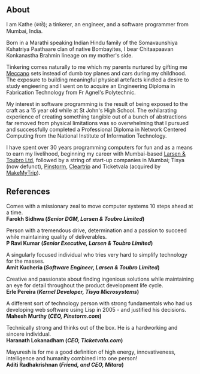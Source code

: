 
## About

I am Kathe (काठे); a tinkerer, an engineer, and a software programmer from Mumbai, India.

Born in a Marathi speaking Indian Hindu family of the Somavaunshiya Kshatriya Paathaare clan of native Bombayites, I bear Chitaapaavan Konkanastha Brahmin lineage on my mother's side.

Tinkering comes naturally to me which my parents nurtured by gifting me [Meccano](http://www.meccano.com/) sets instead of dumb toy planes and cars during my childhood. The exposure to building meaningful physical artefacts kindled a desire to study engieering and I went on to acquire an Engineering Diploma in Fabrication Technology from Fr Agnel's Polytechnic.

My interest in software programming is the result of being exposed to the craft as a 15 year old while at St John's High School. The exhilarating experience of creating something tangible out of a bunch of abstractions far removed from physical limitations was so overwhelming that I pursued and successfully completed a Professional Diploma in Network Centered Computing from the National Institute of Information Technology.

I have spent over 30 years programming computers for fun and as a means to earn my livelihood, beginning my career with Mumbai-based [Larsen & Toubro Ltd](https://larsentoubro.com/), followed by a string of start-up companies in Mumbai; Tisya (now defunct), [Pinstorm](https://www.pinstorm.com/), [Cleartrip](https://www.cleartrip.com/) and Ticketvala (acquired by [MakeMyTrip](https://www.makemytrip.com/)).

## References

Comes with a missionary zeal to move computer systems 10 steps ahead at a time.  
**Farokh Sidhwa (_Senior DGM, Larsen & Toubro Limited_)**

Person with a tremendous drive, determination and a passion to succeed while maintaining quality of deliverables.  
**P Ravi Kumar (_Senior Executive, Larsen & Toubro Limited_)**

A singularly focused individual who tries very hard to simplify technology for the masses.  
**Amit Kucheria (_Software Engineer, Larsen & Toubro Limited_)**

Creative and passionate about finding ingenious solutions while maintaining an eye for detail throughout the product development life cycle.  
**Erle Pereira (_Kernel Developer, Tisya Microsystems_)**

A different sort of technology person with strong fundamentals who had us developing web software using Lisp in 2005 - and justified his decisions.  
**Mahesh Murthy (_CEO, Pinstorm.com_)**

Technically strong and thinks out of the box. He is a hardworking and sincere individual.  
**Haranath Lokanadham (_CEO, Ticketvala.com_)**

Mayuresh is for me a good definition of high energy, innovativeness, intelligence and humanity combined into one person!  
**Aditi Radhakrishnan (_Friend, and CEO, Mitara_)**
